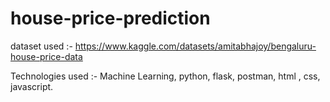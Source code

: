 # house-price-prediction
dataset used :- https://www.kaggle.com/datasets/amitabhajoy/bengaluru-house-price-data

Technologies used :- Machine Learning, python, flask, postman, html , css, javascript.
